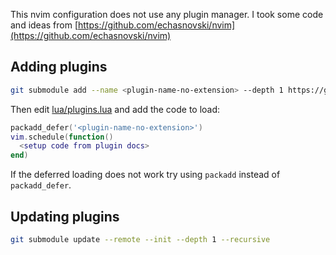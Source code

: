 This nvim configuration does not use any plugin manager. I took some code and ideas from [https://github.com/echasnovski/nvim](https://github.com/echasnovski/nvim)

## Adding plugins

```sh
git submodule add --name <plugin-name-no-extension> --depth 1 https://github.com/<plugin-path> pack/plugins/opt/<plugin-name-no-extension>
```

Then edit [lua/plugins.lua](./lua/plugins.lua) and add the code to load:

```lua
packadd_defer('<plugin-name-no-extension>')
vim.schedule(function()
  <setup code from plugin docs>
end)
```

If the deferred loading does not work try using `packadd` instead of `packadd_defer`.

## Updating plugins 

```sh
git submodule update --remote --init --depth 1 --recursive
```

